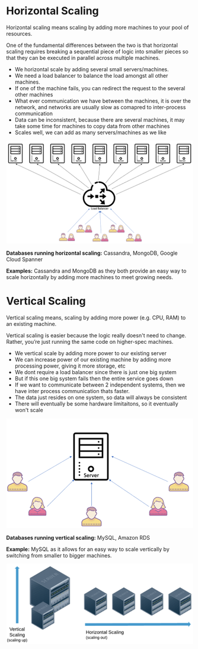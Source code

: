<h1>Horizontal Scaling</h1>
  <p>Horizontal scaling means scaling by adding more machines to your pool of resources.</p>
  <p>One of the fundamental differences between the two is that horizontal scaling requires breaking a sequential piece of logic into smaller pieces so that they can be executed in parallel across multiple machines. </p>
  <ul>
    <li>We horizontal scale by adding several small servers/machines.</li>
    <li>We need a load balancer to balance the load amongst all other machines.</li>
    <li>If one of the machine fails, you can redirect the request to the several other machines</li>
    <li>What ever communication we have between the machines, it is over the network, and networks are usually slow as comapred to inter-process communication</li>
    <li>Data can be inconsistent, because there are several machines, it may take some time for machines to copy data from other machines</li>
    <li>Scales well, we can add as many servers/machines as we like</li>
  </ul>
  <img src="img/HorizontalScaling.PNG">
  <p><b>Databases running horizontal scaling:</b> Cassandra, MongoDB, Google Cloud Spanner</p>
  <p><b>Examples:</b> Cassandra and MongoDB as they both provide an easy way to scale horizontally by adding more machines to meet growing needs. </p>
 

<h1>Vertical Scaling</h1>
  <p>Vertical scaling means, scaling by adding more power (e.g. CPU, RAM) to an existing machine.</p>
  <p>Vertical scaling is easier because the logic really doesn't need to change. Rather, you’re just running the same code on higher-spec machines.</p>
  <ul>
    <li>We vertical scale by adding more power to our existing server</li>
    <li>We can increase power of our existing machine by adding more processing power, giving it more storage, etc</li>
    <li>We dont require a load balancer since there is just one big system</li>
    <li>But if this one big system fails then the entire service goes down</li>
    <li>If we want to communicate between 2 independent systems, then we have inter process communication thats faster.</li>
    <li>The data just resides on one system, so data will always be consistent</li>
    <li>There will eventually be some hardware limitaitons, so it eventually won't scale</li>
  </ul>
  <img src="img/VerticalScaling.PNG">
  <p><b>Databases running vertical scaling:</b> MySQL, Amazon RDS</p>
  <p><b>Example:</b> MySQL as it allows for an easy way to scale vertically by switching from smaller to bigger machines.</p>

<img src="img/HorizontalVSVertical.PNG">
